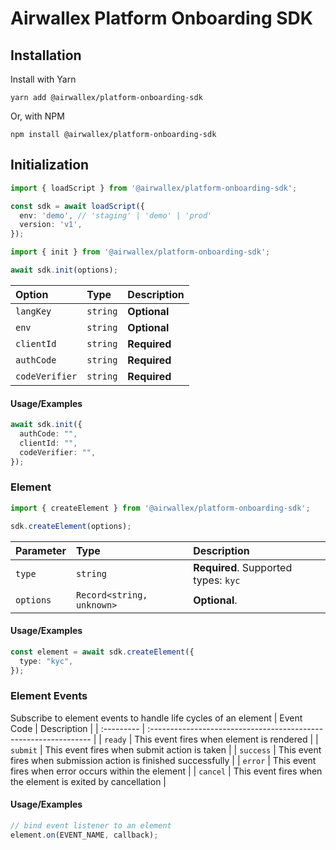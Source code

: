 # Airwallex Platform Onboarding SDK

## Installation

Install with Yarn

```
yarn add @airwallex/platform-onboarding-sdk
```

Or, with NPM

```
npm install @airwallex/platform-onboarding-sdk
```

## Initialization

```ts
import { loadScript } from '@airwallex/platform-onboarding-sdk';

const sdk = await loadScript({
  env: 'demo', // 'staging' | 'demo' | 'prod'
  version: 'v1',
});
```

```ts
import { init } from '@airwallex/platform-onboarding-sdk';

await sdk.init(options);
```

| Option         | Type     | Description  |
| :------------- | :------- | :----------- |
| `langKey`      | `string` | **Optional** |
| `env`          | `string` | **Optional** |
| `clientId`     | `string` | **Required** |
| `authCode`     | `string` | **Required** |
| `codeVerifier` | `string` | **Required** |

#### Usage/Examples

```ts
await sdk.init({
  authCode: "",
  clientId: "",
  codeVerifier: "",
});
```

### Element

```ts
import { createElement } from '@airwallex/platform-onboarding-sdk';

sdk.createElement(options);
```

| Parameter | Type                      | Description                          |
| :-------- | :------------------------ | :----------------------------------- |
| `type`    | `string`                  | **Required**. Supported types: `kyc` |
| `options` | `Record<string, unknown>` | **Optional**.                        |


#### Usage/Examples

```ts
const element = await sdk.createElement({
  type: "kyc",
});
```

### Element Events

Subscribe to element events to handle life cycles of an element
| Event Code | Description                                                      |
| :--------- | :--------------------------------------------------------------- |
| `ready`    | This event fires when element is rendered                        |
| `submit`   | This event fires when submit action is taken                     |
| `success`  | This event fires when submission action is finished successfully |
| `error`    | This event fires when error occurs within the element            |
| `cancel`   | This event fires when the element is exited by cancellation      |

#### Usage/Examples

```javascript
// bind event listener to an element
element.on(EVENT_NAME, callback);
```
